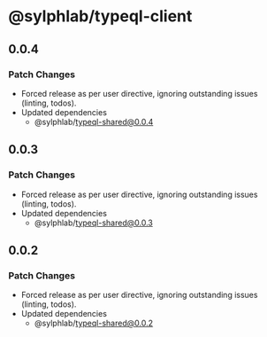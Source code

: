 # @sylphlab/typeql-client

## 0.0.4

### Patch Changes

- Forced release as per user directive, ignoring outstanding issues (linting, todos).
- Updated dependencies
  - @sylphlab/typeql-shared@0.0.4

## 0.0.3

### Patch Changes

- Forced release as per user directive, ignoring outstanding issues (linting, todos).
- Updated dependencies
  - @sylphlab/typeql-shared@0.0.3

## 0.0.2

### Patch Changes

- Forced release as per user directive, ignoring outstanding issues (linting, todos).
- Updated dependencies
  - @sylphlab/typeql-shared@0.0.2
